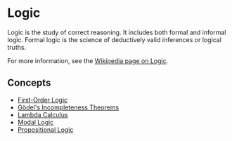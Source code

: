 # Logic

Logic is the study of correct reasoning. It includes both formal and informal logic. Formal logic is the science of deductively valid inferences or logical truths.

For more information, see the [Wikipedia page on Logic](https://en.wikipedia.org/wiki/Logic).

## Concepts

- [First-Order Logic](./first_order_logic.md)
- [Gödel's Incompleteness Theorems](./godels_incompleteness_theorems.md)
- [Lambda Calculus](./lambda_calculus.md)
- [Modal Logic](./modal_logic.md)
- [Propositional Logic](./propositional_logic.md)
